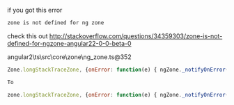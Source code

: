 if you got this error
````html
zone is not defined for ng zone
`````

check this out http://stackoverflow.com/questions/34359303/zone-is-not-defined-for-ngzone-angular22-0-0-beta-0

angular2\ts\src\core\zone\ng_zone.ts@352
````js
Zone.longStackTraceZone, {onError: function(e) { ngZone._notifyOnError(this, e); }});

To

zone.longStackTraceZone, {onError: function(e) { ngZone._notifyOnError(this, e); }});
````